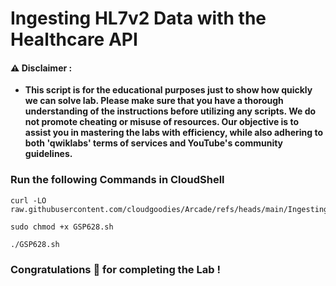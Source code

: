 #  Ingesting HL7v2 Data with the Healthcare API


#### ⚠️ Disclaimer :
- **This script is for the educational purposes just to show how quickly we can solve lab. Please make sure that you have a thorough understanding of the instructions before utilizing any scripts. We do not promote cheating or  misuse of resources. Our objective is to assist you in mastering the labs with efficiency, while also adhering to both 'qwiklabs' terms of services and YouTube's community guidelines.**

### Run the following Commands in CloudShell 

```
curl -LO raw.githubusercontent.com/cloudgoodies/Arcade/refs/heads/main/Ingesting%20HL7v2%20Data%20with%20the%20Healthcare%20API/GSP628.sh

sudo chmod +x GSP628.sh

./GSP628.sh
```

### Congratulations 🎉 for completing the Lab !
